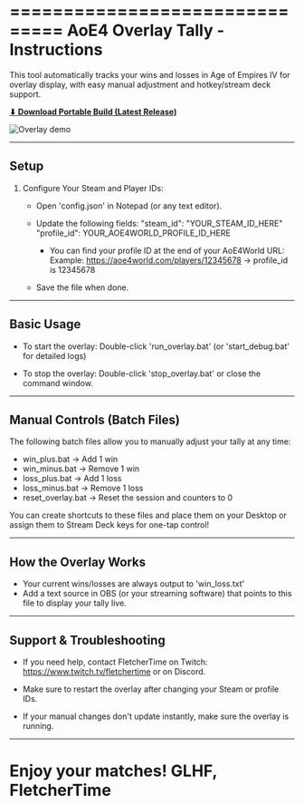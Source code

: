 ===============================
AoE4 Overlay Tally - Instructions
===============================

This tool automatically tracks your wins and losses in Age of Empires IV for overlay display, 
with easy manual adjustment and hotkey/stream deck support.

[**⬇ Download Portable Build (Latest Release)**](https://github.com/hivemindgamesowner-lang/AoE4-W-L-Tally-Overlay/releases/download/v1.0.0/aoe_tally.zip)


![Overlay demo](demo.gif)

--------------------------------
Setup
--------------------------------

1. Configure Your Steam and Player IDs:

   - Open 'config.json' in Notepad (or any text editor).
   - Update the following fields:
        "steam_id": "YOUR_STEAM_ID_HERE"
        "profile_id": YOUR_AOE4WORLD_PROFILE_ID_HERE

     - You can find your profile ID at the end of your AoE4World URL:
       Example: https://aoe4world.com/players/12345678
                -> profile_id is 12345678

   - Save the file when done.

--------------------------------
Basic Usage
--------------------------------

- To start the overlay:
    Double-click 'run_overlay.bat'
    (or 'start_debug.bat' for detailed logs)

- To stop the overlay:
    Double-click 'stop_overlay.bat' or close the command window.

--------------------------------
Manual Controls (Batch Files)
--------------------------------

The following batch files allow you to manually adjust your tally at any time:

- win_plus.bat      → Add 1 win
- win_minus.bat     → Remove 1 win
- loss_plus.bat     → Add 1 loss
- loss_minus.bat    → Remove 1 loss
- reset_overlay.bat → Reset the session and counters to 0

You can create shortcuts to these files and place them on your Desktop or assign them to Stream Deck keys for one-tap control!

--------------------------------
How the Overlay Works
--------------------------------

- Your current wins/losses are always output to 'win_loss.txt'
- Add a text source in OBS (or your streaming software) that points to this file to display your tally live.

--------------------------------
Support & Troubleshooting
--------------------------------

- If you need help, contact FletcherTime on Twitch:
    https://www.twitch.tv/fletchertime
  or on Discord.

- Make sure to restart the overlay after changing your Steam or profile IDs.

- If your manual changes don't update instantly, make sure the overlay is running.

--------------------------------
Enjoy your matches!
GLHF,
FletcherTime
===============================
